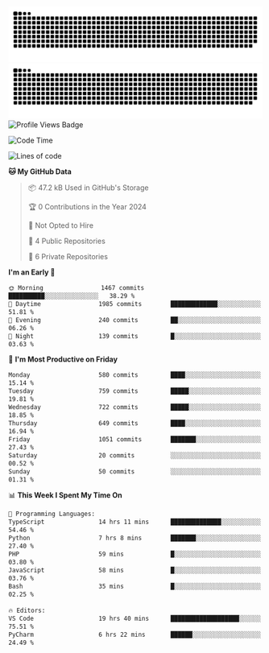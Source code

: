 <img src="https://github.com/nielsbaggerman/nielsbaggerman/blob/output/github-contribution-grid-snake.svg#gh-light-mode-only" alt="GitHub Snake Light">
<img src="https://github.com/nielsbaggerman/nielsbaggerman/blob/output/github-contribution-grid-snake-dark.svg#gh-dark-mode-only" alt="GitHub Snake Dark">
<img src="https://komarev.com/ghpvc/?username=nielsbaggerman&amp;label=Profile+Views" alt="Profile Views Badge" />

<!--START_SECTION:waka-->
![Code Time](http://img.shields.io/badge/Code%20Time-2%2C042%20hrs%2029%20mins-blue)

![Lines of code](https://img.shields.io/badge/From%20Hello%20World%20I%27ve%20Written-7.5%20million%20lines%20of%20code-blue)

**🐱 My GitHub Data** 

> 📦 47.2 kB Used in GitHub's Storage 
 > 
> 🏆 0 Contributions in the Year 2024
 > 
> 🚫 Not Opted to Hire
 > 
> 📜 4 Public Repositories 
 > 
> 🔑 6 Private Repositories 
 > 
**I'm an Early 🐤** 

```text
🌞 Morning                1467 commits        ██████████░░░░░░░░░░░░░░░   38.29 % 
🌆 Daytime                1985 commits        █████████████░░░░░░░░░░░░   51.81 % 
🌃 Evening                240 commits         ██░░░░░░░░░░░░░░░░░░░░░░░   06.26 % 
🌙 Night                  139 commits         █░░░░░░░░░░░░░░░░░░░░░░░░   03.63 % 
```
📅 **I'm Most Productive on Friday** 

```text
Monday                   580 commits         ████░░░░░░░░░░░░░░░░░░░░░   15.14 % 
Tuesday                  759 commits         █████░░░░░░░░░░░░░░░░░░░░   19.81 % 
Wednesday                722 commits         █████░░░░░░░░░░░░░░░░░░░░   18.85 % 
Thursday                 649 commits         ████░░░░░░░░░░░░░░░░░░░░░   16.94 % 
Friday                   1051 commits        ███████░░░░░░░░░░░░░░░░░░   27.43 % 
Saturday                 20 commits          ░░░░░░░░░░░░░░░░░░░░░░░░░   00.52 % 
Sunday                   50 commits          ░░░░░░░░░░░░░░░░░░░░░░░░░   01.31 % 
```


📊 **This Week I Spent My Time On** 

```text
💬 Programming Languages: 
TypeScript               14 hrs 11 mins      ██████████████░░░░░░░░░░░   54.46 % 
Python                   7 hrs 8 mins        ███████░░░░░░░░░░░░░░░░░░   27.40 % 
PHP                      59 mins             █░░░░░░░░░░░░░░░░░░░░░░░░   03.80 % 
JavaScript               58 mins             █░░░░░░░░░░░░░░░░░░░░░░░░   03.76 % 
Bash                     35 mins             █░░░░░░░░░░░░░░░░░░░░░░░░   02.25 % 

🔥 Editors: 
VS Code                  19 hrs 40 mins      ███████████████████░░░░░░   75.51 % 
PyCharm                  6 hrs 22 mins       ██████░░░░░░░░░░░░░░░░░░░   24.49 % 
```


<!--END_SECTION:waka-->
